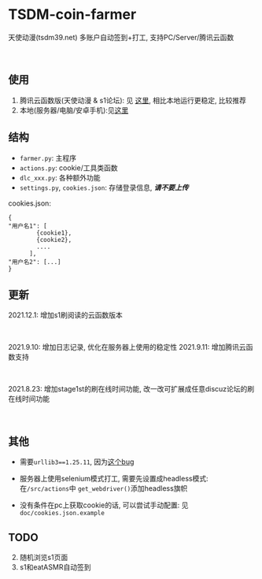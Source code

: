 # TSDM-coin-farmer

天使动漫(tsdm39.net) 多账户自动签到+打工, 支持PC/Server/腾讯云函数

<br>


## 使用

1. 腾讯云函数版(天使动漫 & s1论坛): 见 [这里](https://github.com/Trojblue/TSDM-coin-farmer/blob/main/doc/serverless_readme.md), 相比本地运行更稳定, 比较推荐
2. 本地(服务器/电脑/安卓手机):见[这里](https://github.com/Trojblue/TSDM-coin-farmer/blob/main/doc/server_readme.md)



## 结构

- `farmer.py`: 主程序
- `actions.py`: cookie/工具类函数
- `dlc_xxx.py`: 各种额外功能
- `settings.py`, `cookies.json`: 存储登录信息, ***请不要上传***


cookies.json:
```
{
"用户名1": [
        {cookie1},
        {cookie2},
        ....
      ],
"用户名2": [...]
}
```


## 更新

2021.12.1: 增加s1刷阅读的云函数版本


<br>

2021.9.10: 增加日志记录, 优化在服务器上使用的稳定性
2021.9.11: 增加腾讯云函数支持

<br>

2021.8.23: 增加stage1st的刷在线时间功能, 改一改可扩展成任意discuz论坛的刷在线时间功能

<br>

## 其他

- 需要`urllib3==1.25.11`,
  因为[这个bug](https://stackoverflow.com/questions/66642705/why-requests-raise-this-exception-check-hostname-requires-server-hostname)

- 服务器上使用selenium模式打工, 需要先设置成headless模式: 在`/src/actions`中 `get_webdriver()`添加headless旗帜

- 没有条件在pc上获取cookie的话, 可以尝试手动配置: 见`doc/cookies.json.example`

## TODO
2. 随机浏览s1页面
3. s1和eatASMR自动签到